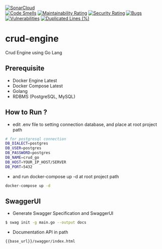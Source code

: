 [![SonarCloud](https://sonarcloud.io/images/project_badges/sonarcloud-white.svg)](https://sonarcloud.io/summary/new_code?id=Nazyli_curd-engine) <br />
[![Code Smells](https://sonarcloud.io/api/project_badges/measure?project=Nazyli_curd-engine&metric=code_smells)](https://sonarcloud.io/summary/new_code?id=Nazyli_curd-engine)
[![Maintainability Rating](https://sonarcloud.io/api/project_badges/measure?project=Nazyli_curd-engine&metric=sqale_rating)](https://sonarcloud.io/summary/new_code?id=Nazyli_curd-engine)
[![Security Rating](https://sonarcloud.io/api/project_badges/measure?project=Nazyli_curd-engine&metric=security_rating)](https://sonarcloud.io/summary/new_code?id=Nazyli_curd-engine)
[![Bugs](https://sonarcloud.io/api/project_badges/measure?project=Nazyli_curd-engine&metric=bugs)](https://sonarcloud.io/summary/new_code?id=Nazyli_curd-engine)
[![Vulnerabilities](https://sonarcloud.io/api/project_badges/measure?project=Nazyli_curd-engine&metric=vulnerabilities)](https://sonarcloud.io/summary/new_code?id=Nazyli_curd-engine)
[![Duplicated Lines (%)](https://sonarcloud.io/api/project_badges/measure?project=Nazyli_curd-engine&metric=duplicated_lines_density)](https://sonarcloud.io/summary/new_code?id=Nazyli_curd-engine)
# crud-engine
Crud Engine using Go Lang

## Prerequisite
- Docker Engine Latest
- Docker Compose Latest 
- Golang
- RDBMS (PostgreSQL, MySQL)

## How to Run ?
- edit .env file to setting connection database, and place at root project path
```sh
# for postgresql connection
DB_DIALECT=postgres
DB_USER=postgres
DB_PASSWORD=postgres
DB_NAME=crud_go
DB_HOST=YOUR_IP_HOST/SERVER
DB_PORT=5432
```
- and run docker-compose up -d at root project path
```sh
docker-compose up -d
```
## SwaggerUI
- Generate Swagger Specification and SwaggerUI
```sh
$ swag init -g main.go --output docs
```
- Documentation API in path
```sh
{{base_url}}/swagger/index.html
```
